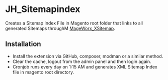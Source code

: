 # JH_Sitemapindex
Creates a Sitemap Index File in Magento root folder that links to all generated Sitemaps throughM [MageWorx_XSitemap](http://www.mageworx.com/extended-sitemap-magento-extension.html).


## Installation
* Install the extension via GitHub, composer, modman or a similar method.
* Clear the cache, logout from the admin panel and then login again.
* Cronjob runs every day on 1:15 AM and generates XML Sitemap Index file in magento root directory.
